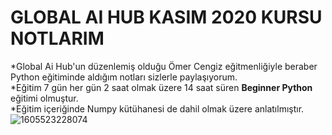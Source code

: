 # GLOBAL AI HUB KASIM 2020 KURSU NOTLARIM
*Global Ai Hub'un düzenlemiş olduğu Ömer Cengiz eğitmenliğiyle beraber Python eğitiminde aldığım notları sizlerle paylaşıyorum.<br>
*Eğitim 7 gün her gün 2 saat olmak üzere 14 saat süren **Beginner Python** eğitimi olmuştur.<br>
*Eğitim içeriğinde Numpy kütühanesi de dahil olmak üzere anlatılmıştır.<br>
![1605523228074](https://user-images.githubusercontent.com/75336900/112722809-9c5b0880-8f1c-11eb-9eb8-193b545ee904.png)
